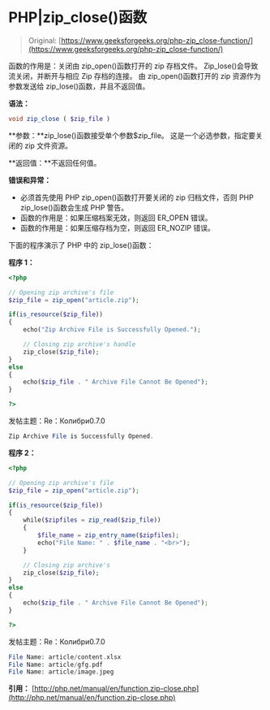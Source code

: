 # PHP|zip_close()函数

> Original: [https://www.geeksforgeeks.org/php-zip_close-function/](https://www.geeksforgeeks.org/php-zip_close-function/)

函数的作用是：关闭由 zip_open()函数打开的 zip 存档文件。 Zip_lose()会导致流关闭，并断开与相应 Zip 存档的连接。 由 zip_open()函数打开的 zip 资源作为参数发送给 zip_lose()函数，并且不返回值。

**语法：**

```php
void zip_close ( $zip_file )
```

**参数：**zip_lose()函数接受单个参数$zip_file。 这是一个必选参数，指定要关闭的 zip 文件资源。

**返回值：**不返回任何值。

**错误和异常：**

*   必须首先使用 PHP zip_open()函数打开要关闭的 zip 归档文件，否则 PHP zip_lose()函数会生成 PHP 警告。
*   函数的作用是：如果压缩档案无效，则返回 ER_OPEN 错误。
*   函数的作用是：如果压缩存档为空，则返回 ER_NOZIP 错误。

下面的程序演示了 PHP 中的 zip_lose()函数：

**程序 1：**

```php
<?php

// Opening zip archive's file
$zip_file = zip_open("article.zip");

if(is_resource($zip_file))
{ 
    echo("Zip Archive File is Successfully Opened.");

    // Closing zip archive's handle
    zip_close($zip_file);
} 
else
{
    echo($zip_file . " Archive File Cannot Be Opened");
}

?>
```

发帖主题：Re：Колибри0.7.0

```php
Zip Archive File is Successfully Opened.

```

**程序 2：**

```php
<?php

// Opening zip archive's file
$zip_file = zip_open("article.zip");

if(is_resource($zip_file)) 
{ 
    while($zipfiles = zip_read($zip_file)) 
    { 
        $file_name = zip_entry_name($zipfiles);
        echo("File Name: " . $file_name . "<br>");
    } 

    // Closing zip archive's
    zip_close($zip_file);
} 
else
{
    echo($zip_file . " Archive File Cannot Be Opened");
} 

?>
```

发帖主题：Re：Колибри0.7.0

```php
File Name: article/content.xlsx
File Name: article/gfg.pdf
File Name: article/image.jpeg

```

**引用：**
[http://php.net/manual/en/function.zip-close.php](http://php.net/manual/en/function.zip-close.php)